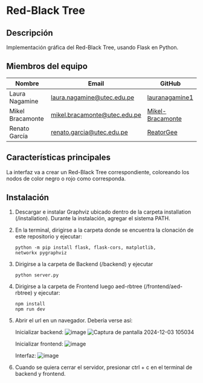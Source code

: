 # Red-Black Tree

## Descripción
Implementación gráfica del Red-Black Tree, usando Flask en Python.

## Miembros del equipo 

| Nombre              | Email                          | GitHub    |
|---------------------|--------------------------------|----------------|
| Laura Nagamine      | laura.nagamine@utec.edu.pe     | [lauranagamine1](https://github.com/lauranagamine1) |
| Mikel Bracamonte    | mikel.bracamonte@utec.edu.pe   | [Mikel-Bracamonte](https://github.com/Mikel-Bracamonte) |
| Renato García       | renato.garcia@utec.edu.pe       | [ReatorGee](https://github.com/ReatorGee) |


## Características principales
La interfaz va a crear un Red-Black Tree correspondiente, coloreando los nodos de color negro o rojo como corresponda.

## Instalación

1. Descargar e instalar Graphviz ubicado dentro de la carpeta installation (/installation). Durante la instalación, agregar el sistema PATH.
2. En la terminal, dirigirse a la carpeta donde se encuentra la clonación de este repositorio y ejecutar:
   ```
   python -m pip install flask, flask-cors, matplotlib, networkx pygraphviz
4. Dirigirse a la carpeta de Backend (/backend) y ejecutar
   ```
   python server.py
6. Dirigirse a la carpeta de Frontend luego  aed-rbtree (/frontend/aed-rbtree) y ejecutar:
   ```
   npm install
   npm run dev
   ```
7. Abrir el url en un navegador. Debería verse así:
   
   Inicializar backend: 
   ![image](https://github.com/user-attachments/assets/4c45166a-c233-4360-8324-4060f747faeb)
   ![Captura de pantalla 2024-12-03 105034](https://github.com/user-attachments/assets/e78d769a-1451-4d38-bff7-871fd4876c2c)

   Inicializar frontend:
   ![image](https://github.com/user-attachments/assets/1f73aa55-98a3-42ad-8ec6-522a39c1d1a2)

   Interfaz:
   ![image](https://github.com/user-attachments/assets/4484e560-915b-40f9-a172-35704a0ace7e)

9. Cuando se quiera cerrar el servidor, presionar ctrl + c en el terminal de backend y frontend.

